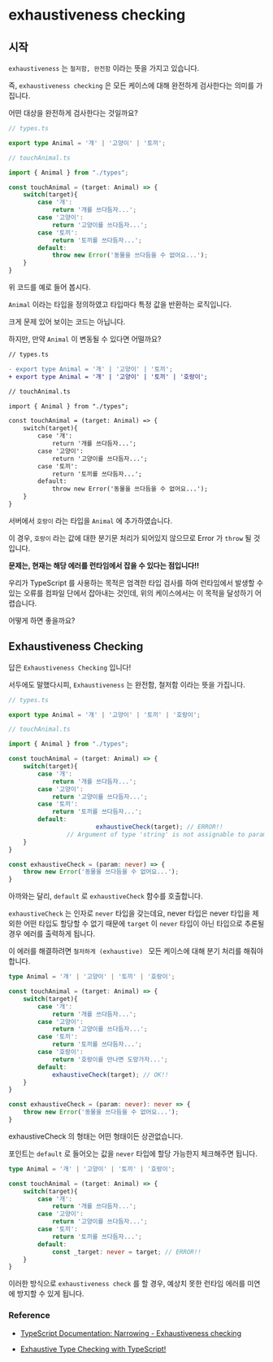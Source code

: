 # exhaustiveness checking



## 시작



`exhaustiveness` 는 `철저함, 완전함` 이라는 뜻을 가지고 있습니다.

즉, `exhaustiveness checking` 은 모든 케이스에 대해 완전하게 검사한다는 의미를 가집니다.

어떤 대상을 완전하게 검사한다는 것일까요?



```ts
// types.ts

export type Animal = '개' | '고양이' | '토끼';

// touchAnimal.ts

import { Animal } from "./types";

const touchAnimal = (target: Animal) => {
    switch(target){
        case '개':
            return '개를 쓰다듬자...';
        case '고양이':
            return '고양이를 쓰다듬자...';
      	case '토끼':
            return '토끼를 쓰다듬자...';
        default:
            throw new Error('동물을 쓰다듬을 수 없어요...');
    }
}
```

위 코드를 예로 들어 봅시다.

`Animal` 이라는 타입을 정의하였고 타입마다 특정 값을 반환하는 로직입니다.

크게 문제 있어 보이는 코드는 아닙니다.



하지만, 만약 `Animal` 이 변동될 수 있다면 어떨까요?

```diff
// types.ts

- export type Animal = '개' | '고양이' | '토끼';
+ export type Animal = '개' | '고양이' | '토끼' | '호랑이';

// touchAnimal.ts

import { Animal } from "./types";

const touchAnimal = (target: Animal) => {
    switch(target){
        case '개':
            return '개를 쓰다듬자...';
        case '고양이':
            return '고양이를 쓰다듬자...';
      	case '토끼':
            return '토끼를 쓰다듬자...';
        default:
            throw new Error('동물을 쓰다듬을 수 없어요...');
    }
}
```

서버에서 `호랑이` 라는 타입을 `Animal` 에 추가하였습니다.

이 경우, `호랑이` 라는 값에 대한 분기문 처리가 되어있지 않으므로 Error 가 `throw` 될 것입니다. 

**문제는, 현재는 해당 에러를 런타임에서 잡을 수 있다는 점입니다!!**



우리가 TypeScript 를 사용하는 목적은 엄격한 타입 검사를 하여 런타임에서 발생할 수 있는 오류를 컴파일 단에서 잡아내는 것인데, 위의 케이스에서는 이 목적을 달성하기 어렵습니다. 

어떻게 하면 좋을까요?



## Exhaustiveness Checking



답은 `Exhaustiveness Checking` 입니다!

서두에도 말했다시피, `Exhaustiveness` 는 완전함, 철저함 이라는 뜻을 가집니다.



```ts
// types.ts

export type Animal = '개' | '고양이' | '토끼' | '호랑이';

// touchAnimal.ts

import { Animal } from "./types";

const touchAnimal = (target: Animal) => {
    switch(target){
        case '개':
            return '개를 쓰다듬자...';
        case '고양이':
            return '고양이를 쓰다듬자...';
      	case '토끼':
            return '토끼를 쓰다듬자...';
        default:
						exhaustiveCheck(target); // ERROR!!
        		// Argument of type 'string' is not assignable to parameter of type 'never'.
    }
}

const exhaustiveCheck = (param: never) => {
    throw new Error('동물을 쓰다듬을 수 없어요...');
}
```



아까와는 달리, `default` 로 `exhaustiveCheck` 함수를 호출합니다.

`exhaustiveCheck` 는 인자로 `never` 타입을 갖는데요, never 타입은 never 타입을 제외한 어떤 타입도 할당할 수 없기 때문에 `target` 이 `never` 타입이 아닌 타입으로 추론될 경우 에러를 출력하게 됩니다.



이 에러를 해결하려면 `철저하게 (exhaustive) ` 모든 케이스에 대해 분기 처리를 해줘야 합니다.

```ts
type Animal = '개' | '고양이' | '토끼' | '호랑이';

const touchAnimal = (target: Animal) => {
    switch(target){
        case '개':
            return '개를 쓰다듬자...';
        case '고양이':
            return '고양이를 쓰다듬자...';
      	case '토끼':
            return '토끼를 쓰다듬자...';
        case '호랑이':
            return '호랑이를 만나면 도망가자...';
        default:
            exhaustiveCheck(target); // OK!!
    }
}

const exhaustiveCheck = (param: never): never => {
    throw new Error('동물을 쓰다듬을 수 없어요...');
}
```



exhaustiveCheck 의 형태는 어떤 형태이든 상관없습니다. 

포인트는 `default` 로 들어오는 값을 `never` 타입에 할당 가능한지 체크해주면 됩니다.

```ts
type Animal = '개' | '고양이' | '토끼' | '호랑이';

const touchAnimal = (target: Animal) => {
    switch(target){
        case '개':
            return '개를 쓰다듬자...';
        case '고양이':
            return '고양이를 쓰다듬자...';
      	case '토끼':
            return '토끼를 쓰다듬자...';
        default:
            const _target: never = target; // ERROR!!
    }
}
```

이러한 방식으로 `exhaustiveness check` 를 할 경우, 예상치 못한 런타임 에러를 미연에 방지할 수 있게 됩니다.



### Reference

- [TypeScript Documentation: Narrowing - Exhaustiveness checking](https://www.typescriptlang.org/docs/handbook/2/narrowing.html#exhaustiveness-checking)

- [Exhaustive Type Checking with TypeScript!](https://dev.to/babak/exhaustive-type-checking-with-typescript-4l3f)





